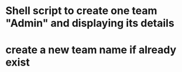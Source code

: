 # Shell script to create one team "Admin" and displaying its details
# create a new team name if already exist
